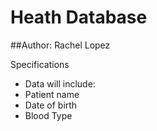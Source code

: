 # Heath Database

##Author: Rachel Lopez

Specifications

* Data will include:
* Patient name
* Date of birth
* Blood Type


